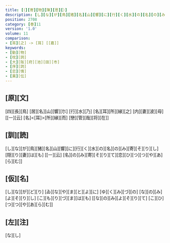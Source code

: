 ```yaml
---
title: [（][寄][物][陳][思][）]
description: [し][な][が][鳥][猪][名][山][響][に][行][く][水][の][名][の][み][寄][そ][り][し][隠][り][妻][は][も] [[一][云] [名][の][み][寄][そ][り][て][恋][ひ][つ][つ][や][あ][ら][む]]
position: 2708
category: [巻]11
version: '1.0'
volume: 11
comparison:
- [耳][之] -> [耳] [[嘉]]
keywords:
- [動][物]
- [枕][詞]
- [大][阪][府][池][田][市]
- [序][詞]
- [恋][情]
- [異][伝]
---
```


## [原][文]

[四][長][鳥] [居][名][山][響][尓] [行][水][乃] [名][耳][所][縁][之] [内][妻][波][母] [[一][云] [名]<[耳]>[所][縁][而] [戀][管][哉][将][在]]

## [訓][読]

[し][な][が][鳥][猪][名][山][響][に][行][く][水][の][名][の][み][寄][そ][り][し][隠][り][妻][は][も] [[一][云] [名][の][み][寄][そ][り][て][恋][ひ][つ][つ][や][あ][ら][む]]

## [仮][名]

[し][な][が][ど][り] [ゐ][な][や][ま][と][よ][に] [ゆ][く][み][づ][の] [な][の][み][よ][そ][り][し] [こ][も][り][づ][ま][は][も] [[な][の][み][よ][そ][り][て] [こ][ひ][つ][つ][や][あ][ら][む]]

## [左][注]

[な][し]
